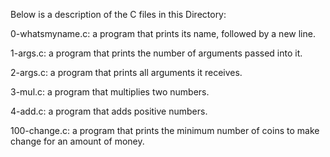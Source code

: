 Below is a description of the C files in this Directory:

0-whatsmyname.c: a program that prints its name, followed by a new line.

1-args.c: a program that prints the number of arguments passed into it.

2-args.c: a program that prints all arguments it receives.

3-mul.c: a program that multiplies two numbers.

4-add.c: a program that adds positive numbers.

100-change.c: a program that prints the minimum number of coins to make change for an amount of money.



